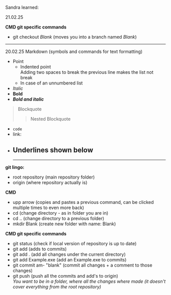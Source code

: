 Sandra learned:

21.02.25

**CMD git specific commands**  
- git checkout *Blank* (moves you into a branch named *Blank*)

---

20.02.25
Markdown (symbols and commands for text formatting)  
- Point
  - Indented point  
  Adding two spaces to break the previous line makes the list not break
  - In case of an unnumbered list
- *Italic*  
- **Bold**  
- ***Bold and italic***  
> Blockquote
>> Nested Blockquote  
- `code`
- link: 
- Underlines shown below
  ---
  ***
  
**git lingo:**  
- root repository (main repository folder)  
- origin (where repository actually is)  
  
**CMD**  
- upp arrow (copies and pastes a previous command, can be clicked multiple  times to even more back)  
- cd (change directory - as in folder you are in)  
- cd .. (change directory to a previous folder)  
- mkdir Blank (create new folder with name: Blank)  
  
**CMD git specific commands**  
- git status (check if local version of repository is up to date)  
- git add (adds to commits)  
- git add . (add all changes under the current directory)  
- git add Example.exe (add an Example.exe to commits)  
- git commit am- "blank" (commit all changes + a comment to those changes)  
- git push (push all the commits and add's to origin)  
*You want to be in a folder, where all the changes where made (it doesn't cover everything from the root repository)*  